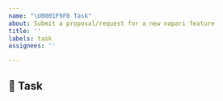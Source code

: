 ```yaml
---
name: "\U0001F9F0 Task"
about: Submit a proposal/request for a new napari feature
title: ''
labels: task
assignees: ''

---
```


## 🧰 Task
<!-- A clear and concise description of the task -->
